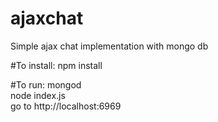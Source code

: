 # ajaxchat

Simple ajax chat implementation with mongo db

#To install:
npm install

#To run:
mongod<br />
node index.js<br />
go to http://localhost:6969
